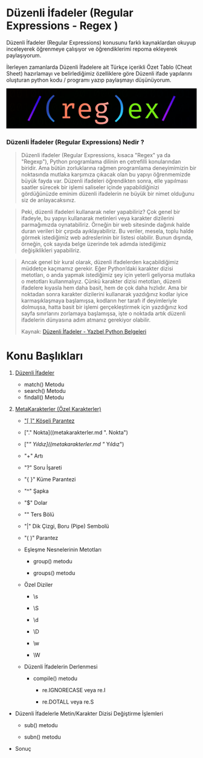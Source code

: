 # Düzenli İfadeler (Regular Expressions - Regex )

Düzenli İfadeler (Regular Expressions) konusunu farklı kaynaklardan okuyup inceleyerek öğrenmeye çalışıyor ve öğrendiklerimi repoma ekleyerek paylaşıyorum. 

İlerleyen zamanlarda Düzenli İfadelere ait Türkçe içerikli Özet Tablo (Cheat Sheet) hazırlamayı ve belirlediğimiz özelliklere göre Düzenli ifade yapılarını oluşturan python kodu / programı yazıp paylaşmayı düşünüyorum.

![regex](img/regex.png)

### Düzenli İfadeler (Regular Expressions) Nedir ?

> Düzenli ifadeler (Regular Expressions, kısaca "Regex" ya da "Regexp"), Python programlama dilinin en çetrefilli konularından biridir. Ama bütün zorluklarına rağmen programlama deneyimimizin bir noktasında mutlaka karşımıza çıkacak olan bu yapıyı öğrenmemizde büyük fayda var. Düzenli ifadeleri öğrendikten sonra, elle yapılması saatler sürecek bir işlemi saliseler içinde yapabildiğinizi gördüğünüzde eminim düzenli ifadelerin ne büyük bir nimet olduğunu siz de anlayacaksınız. 

> Peki, düzenli ifadeleri kullanarak neler yapabiliriz? Çok genel bir ifadeyle, bu yapıyı kullanarak metinleri veya karakter dizilerini parmağımızda oynatabiliriz. Örneğin bir web sitesinde dağınık halde duran verileri bir çırpıda ayıklayabiliriz. Bu veriler, mesela, toplu halde görmek istediğimiz web adreslerinin bir listesi olabilir. Bunun dışında, örneğin, çok sayıda belge üzerinde tek adımda istediğimiz değişiklikleri yapabiliriz.

> Ancak genel bir kural olarak, düzenli ifadelerden kaçabildiğimiz müddetçe kaçmamız gerekir. Eğer Python’daki karakter dizisi metotları, o anda yapmak istediğimiz şey için yeterli geliyorsa mutlaka o metotları kullanmalıyız. Çünkü karakter dizisi metotları, düzenli ifadelere kıyasla hem daha basit, hem de çok daha hızlıdır. Ama bir noktadan sonra karakter dizilerini kullanarak yazdığınız kodlar iyice karmaşıklaşmaya başlamışsa, kodların her tarafı if deyimleriyle dolmuşsa, hatta basit bir işlemi gerçekleştirmek için yazdığınız kod sayfa sınırlarını zorlamaya başlamışsa, işte o noktada artık düzenli ifadelerin dünyasına adım atmanız gerekiyor olabilir. 
> 
> Kaynak: [Düzenli İfadeler - Yazbel Python Belgeleri](https://python-istihza.yazbel.com/standart_moduller/regex.html)

# Konu Başlıkları

1. [Düzenli İfadeler](duzenli_ifadeler.md)
   
   * match() Metodu 
   * search() Metodu
   * findall() Metodu

2. [MetaKarakterler (Özel Karakterler)](metakarakterler.md)
   
   * ["[ ]" Köşeli Parantez](metakarakterler.md "[] Köşeli Parantez")
   
   * ["." Nokta]((metakarakterler.md ". Nokta")
   
   * ["*" Yıldız]((metakarakterler.md "* Yıldız")
   
   * "+" Artı
   
   * "?" Soru İşareti
   
   * "{ }" Küme Parantezi
   
   * "^" Şapka
   
   * "$" Dolar
   
   * "\" Ters Bölü
   
   * "|" Dik Çizgi, Boru (Pipe) Sembolü
   
   * "( )" Parantez 
   
   * Eşleşme Nesnelerinin Metotları
     
     * group() metodu
     
     * groups() metodu
   
   * Özel Diziler
     
     * \s
     
     * \S
     
     * \d
     
     * \D
     
     * \w
     
     * \W
   
   * Düzenli İfadelerin Derlenmesi
     
     * compile() metodu
       
       - re.IGNORECASE veya re.I
       
       - re.DOTALL veya re.S
* Düzenli İfadelerle Metin/Karakter Dizisi Değiştirme İşlemleri
  
  * sub() metodu
  
  * subn() metodu

* Sonuç

